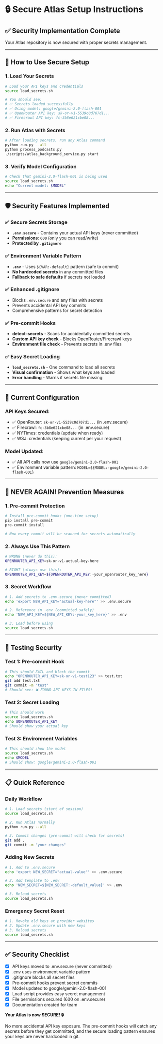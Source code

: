 # 🔒 Secure Atlas Setup Instructions

## ✅ **Security Implementation Complete**

Your Atlas repository is now secured with proper secrets management.

---

## 🚀 **How to Use Secure Setup**

### **1. Load Your Secrets**
```bash
# Load your API keys and credentials
source load_secrets.sh

# You should see:
# ✅ Secrets loaded successfully
# ✅ Using model: google/gemini-2.0-flash-001
# ✅ OpenRouter API key: sk-or-v1-5539c0d707d1...
# ✅ Firecrawl API key: fc-3b8e621cbe08...
```

### **2. Run Atlas with Secrets**
```bash
# After loading secrets, run any Atlas command
python run.py --all
python process_podcasts.py
./scripts/atlas_background_service.py start
```

### **3. Verify Model Configuration**
```bash
# Check that gemini-2.0-flash-001 is being used
source load_secrets.sh
echo "Current model: $MODEL"
```

---

## 🛡️ **Security Features Implemented**

### **✅ Secure Secrets Storage**
- **`.env.secure`** - Contains your actual API keys (never committed)
- **Permissions**: `600` (only you can read/write)
- **Protected by `.gitignore`**

### **✅ Environment Variable Pattern**
- **`.env`** - Uses `${VAR:-default}` pattern (safe to commit)
- **No hardcoded secrets** in any committed files
- **Fallback to safe defaults** if secrets not loaded

### **✅ Enhanced .gitignore**
- Blocks `.env.secure` and any files with secrets
- Prevents accidental API key commits
- Comprehensive patterns for secret detection

### **✅ Pre-commit Hooks**
- **detect-secrets** - Scans for accidentally committed secrets
- **Custom API key check** - Blocks OpenRouter/Firecrawl keys
- **Environment file check** - Prevents secrets in .env files

### **✅ Easy Secret Loading**
- **`load_secrets.sh`** - One command to load all secrets
- **Visual confirmation** - Shows what keys are loaded
- **Error handling** - Warns if secrets file missing

---

## 🔧 **Current Configuration**

### **API Keys Secured:**
- ✅ OpenRouter: `sk-or-v1-5539c0d707d1...` (in .env.secure)
- ✅ Firecrawl: `fc-3b8e621cbe08...` (in .env.secure)
- ✅ NYTimes: credentials (update when ready)
- ✅ WSJ: credentials (keeping current per your request)

### **Model Updated:**
- ✅ All API calls now use `google/gemini-2.0-flash-001`
- ✅ Environment variable pattern: `MODEL=${MODEL:-google/gemini-2.0-flash-001}`

---

## 🚨 **NEVER AGAIN! Prevention Measures**

### **1. Pre-commit Protection**
```bash
# Install pre-commit hooks (one-time setup)
pip install pre-commit
pre-commit install

# Now every commit will be scanned for secrets automatically
```

### **2. Always Use This Pattern**
```bash
# WRONG (never do this):
OPENROUTER_API_KEY=sk-or-v1-actual-key-here

# RIGHT (always use this):
OPENROUTER_API_KEY=${OPENROUTER_API_KEY:-your_openrouter_key_here}
```

### **3. Secret Workflow**
```bash
# 1. Add secrets to .env.secure (never committed)
echo 'export NEW_API_KEY="actual-key-here"' >> .env.secure

# 2. Reference in .env (committed safely)
echo 'NEW_API_KEY=${NEW_API_KEY:-your_key_here}' >> .env

# 3. Load before using
source load_secrets.sh
```

---

## 🧪 **Testing Security**

### **Test 1: Pre-commit Hook**
```bash
# This should FAIL and block the commit
echo "OPENROUTER_API_KEY=sk-or-v1-test123" >> test.txt
git add test.txt
git commit -m "test"
# Should see: ❌ FOUND API KEYS IN FILES!
```

### **Test 2: Secret Loading**
```bash
# This should work
source load_secrets.sh
echo $OPENROUTER_API_KEY
# Should show your actual key
```

### **Test 3: Environment Variables**
```bash
# This should show the model
source load_secrets.sh
echo $MODEL
# Should show: google/gemini-2.0-flash-001
```

---

## 📋 **Quick Reference**

### **Daily Workflow**
```bash
# 1. Load secrets (start of session)
source load_secrets.sh

# 2. Run Atlas normally
python run.py --all

# 3. Commit changes (pre-commit will check for secrets)
git add .
git commit -m "your changes"
```

### **Adding New Secrets**
```bash
# 1. Add to .env.secure
echo 'export NEW_SECRET="actual-value"' >> .env.secure

# 2. Add template to .env
echo 'NEW_SECRET=${NEW_SECRET:-default_value}' >> .env

# 3. Reload secrets
source load_secrets.sh
```

### **Emergency Secret Reset**
```bash
# 1. Revoke old keys at provider websites
# 2. Update .env.secure with new keys
# 3. Reload secrets
source load_secrets.sh
```

---

## ✅ **Security Checklist**

- [x] API keys moved to .env.secure (never committed)
- [x] .env uses environment variable pattern
- [x] .gitignore blocks all secret files
- [x] Pre-commit hooks prevent secret commits
- [x] Model updated to google/gemini-2.0-flash-001
- [x] Load script provides easy secret management
- [x] File permissions secured (600 on .env.secure)
- [x] Documentation created for team

**Your Atlas is now SECURE! 🔒**

No more accidental API key exposure. The pre-commit hooks will catch any secrets before they get committed, and the secure loading pattern ensures your keys are never hardcoded in git.
